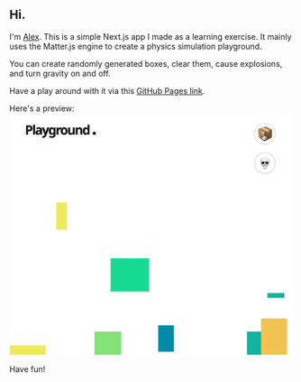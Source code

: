 ## Hi.
I'm [Alex](https://www.linkedin.com/in/nirenovic/). This is a simple Next.js app I made as a learning exercise. It mainly uses the Matter.js engine to create a physics simulation playground. 

You can create randomly generated boxes, clear them, cause explosions, and turn gravity on and off. 

Have a play around with it via this [GitHub Pages link](https://nirenovic.github.io/playground/).

Here's a preview: <br>
![GIF preview of app](pg60fps.gif)

Have fun!
